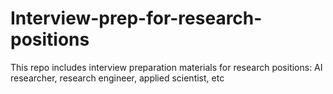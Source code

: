 # Interview-prep-for-research-positions

This repo includes interview preparation materials for research positions: AI researcher, research engineer, applied scientist, etc
